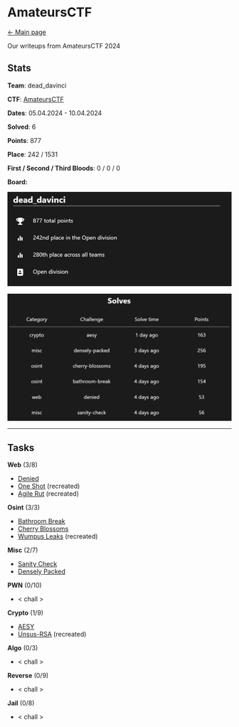# AmateursCTF

[<- Main page](../../)

Our writeups from AmateursCTF 2024
## Stats

**Team**:  dead_davinci

**CTF**: [AmateursCTF](https://ctftime.org/event/2226)

**Dates**: 05.04.2024 - 10.04.2024

**Solved**: 6

**Points**: 877

**Place**: 242 / 1531

**First / Second / Third Bloods**: 0 / 0 / 0

**Board:**

![](assets/Pasted%20image%2020240410153028.png)

![](assets/Pasted%20image%2020240410153038.png)

---
## Tasks

**Web** (3/8)
- [Denied](web/denied/readme.md)
- [One Shot](web/one-shot/readme.md) (recreated)
- [Agile Rut](web/agile-rut/readme.md) (recreated)

**Osint** (3/3)
- [Bathroom Break](osint/bathroom-break/readme.md)
- [Cherry Blossoms](osint/cherry-blossoms/readme.md)
- [Wumpus Leaks](osint/wumpus-leaks/readme.md) (recreated)

**Misc** (2/7)
- [Sanity Check](misc/sanity-check/readme.md)
- [Densely Packed](misc/densely-packed/readme.md)

**PWN** (0/10)
- < chall >

**Crypto** (1/9)
- [AESY](web/aesy/readme.md)
- [Unsus-RSA](crypto/unsus-rsa/readme.md) (recreated)

**Algo** (0/3)
- < chall >

**Reverse** (0/9)
- < chall >

**Jail** (0/8)
- < chall >



